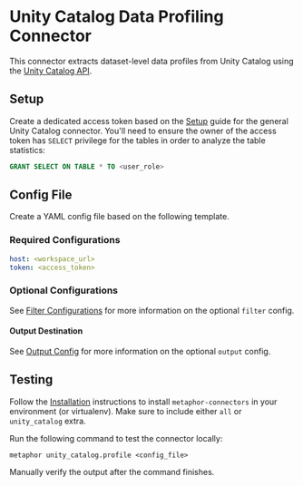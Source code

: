 # Unity Catalog Data Profiling Connector

This connector extracts dataset-level data profiles from Unity Catalog using the [Unity Catalog API](https://api-docs.databricks.com/rest/latest/unity-catalog-api-specification-2-1.html).

## Setup

Create a dedicated access token based on the [Setup](../README.md#Setup) guide for the general Unity Catalog connector. You'll need to ensure the owner of the access token has `SELECT` privilege for the tables in order to analyze the table statistics:

```sql
GRANT SELECT ON TABLE * TO <user_role>
```

## Config File

Create a YAML config file based on the following template.

### Required Configurations

```yaml
host: <workspace_url>
token: <access_token>
```

### Optional Configurations

See [Filter Configurations](../common/docs/filter.md) for more information on the optional `filter` config.

#### Output Destination

See [Output Config](../common/docs/output.md) for more information on the optional `output` config.

## Testing

Follow the [Installation](../../README.md) instructions to install `metaphor-connectors` in your environment (or virtualenv). Make sure to include either `all` or `unity_catalog` extra.

Run the following command to test the connector locally:

```shell
metaphor unity_catalog.profile <config_file>
```

Manually verify the output after the command finishes.
